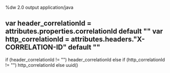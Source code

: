 %dw 2.0
output application/java

var header_correlationId = attributes.properties.correlationId default ""
var http_correlationId = attributes.headers."X-CORRELATION-ID" default ""
---
if (header_correlationId != "") header_correlationId 
   else if (http_correlationId != "") http_correlationId
   else uuid()
